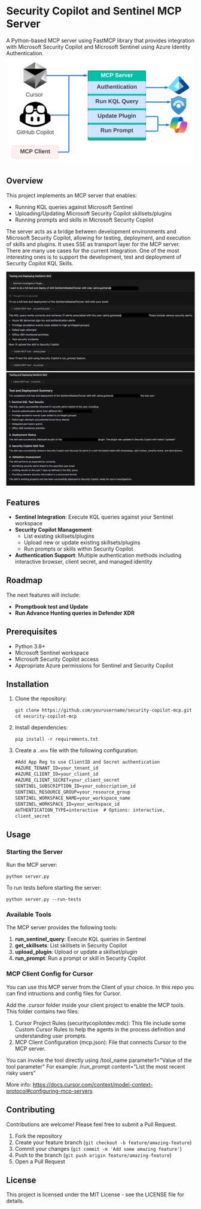 # Security Copilot and Sentinel MCP Server

A Python-based MCP server using FastMCP library that provides integration with Microsoft Security Copilot and Microsoft Sentinel using Azure Identity Authentication.
![Diagram](Diagram.png)
## Overview

This project implements an MCP server that enables:

- Running KQL queries against Microsoft Sentinel
- Uploading/Updating Microsoft Security Copilot skillsets/plugins
- Running prompts and skills in Microsoft Security Copilot

The server acts as a bridge between development environments and Microsoft Security Copilot, allowing for testing, deployment, and execution of skills and plugins. It uses SSE as transport layer for the MCP server.
There are many use cases for the current integration. One of the most interesting ones is to support the development, test and deployment of Security Copilot KQL Skills. 

![AgentFlow1](screenshot.png)
![AgentFlow2](screenshot2.png)
## Features

- **Sentinel Integration**: Execute KQL queries against your Sentinel workspace
- **Security Copilot Management**:
  - List existing skillsets/plugins
  - Upload new or update existing skillsets/plugins
  - Run prompts or skills within Security Copilot
- **Authentication Support**: Multiple authentication methods including interactive browser, client secret, and managed identity
## Roadmap
The next features will include: 
- **Promptbook test and Update**
- **Run Advance Hunting queries in Defender XDR**
## Prerequisites

- Python 3.8+
- Microsoft Sentinel workspace
- Microsoft Security Copilot access
- Appropriate Azure permissions for Sentinel and Security Copilot

## Installation

1. Clone the repository:
   ```
   git clone https://github.com/yourusername/security-copilot-mcp.git
   cd security-copilot-mcp
   ```

2. Install dependencies:
   ```
   pip install -r requirements.txt
   ```

3. Create a `.env` file with the following configuration:
   ```
   #Add App Reg to use ClientID and Secret authentication
   #AZURE_TENANT_ID=your_tenant_id
   #AZURE_CLIENT_ID=your_client_id
   #AZURE_CLIENT_SECRET=your_client_secret
   SENTINEL_SUBSCRIPTION_ID=your_subscription_id
   SENTINEL_RESOURCE_GROUP=your_resource_group
   SENTINEL_WORKSPACE_NAME=your_workspace_name
   SENTINEL_WORKSPACE_ID=your_workspace_id
   AUTHENTICATION_TYPE=interactive  # Options: interactive, client_secret
   ```

## Usage

### Starting the Server

Run the MCP server:

```
python server.py
```

To run tests before starting the server:

```
python server.py --run-tests
```

### Available Tools

The MCP server provides the following tools:

1. **run_sentinel_query**: Execute KQL queries in Sentinel
2. **get_skillsets**: List skillsets in Security Copilot
3. **upload_plugin**: Upload or update a skillset/plugin
4. **run_prompt**: Run a prompt or skill in Security Copilot

### MCP Client Config for Cursor
You can use this MCP server from the Client of your choice. In this repo you can find intructions and config files for Cursor.

Add the .cursor folder inside your client project to enable the MCP tools. 
This folder contains two files:
1. Cursor Project Rules (securitycopilotdev.mdc): This file include some Custom Cursor Rules to help the agents in the process definition and understanding user prompts. 
2. MCP Client Configuration (mcp.json): File that connects Cursor to the MCP server.

You can invoke the tool directly using /tool_name parameter1="Value of the tool parameter"
For example: /run_prompt content="List the most recent risky users"

More info: https://docs.cursor.com/context/model-context-protocol#configuring-mcp-servers
## Contributing

Contributions are welcome! Please feel free to submit a Pull Request.

1. Fork the repository
2. Create your feature branch (`git checkout -b feature/amazing-feature`)
3. Commit your changes (`git commit -m 'Add some amazing feature'`)
4. Push to the branch (`git push origin feature/amazing-feature`)
5. Open a Pull Request

## License

This project is licensed under the MIT License - see the LICENSE file for details.
